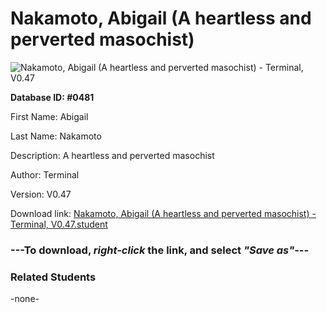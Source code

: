 # Nakamoto, Abigail (A heartless and perverted masochist)

<img src="../../Files/Images/Nakamoto, Abigail (A heartless and perverted masochist).png" title="Nakamoto, Abigail (A heartless and perverted masochist) - Terminal, V0.47">

**Database ID: #0481**

First Name: Abigail

Last Name: Nakamoto

Description: A heartless and perverted masochist

Author: Terminal

Version: V0.47

Download link: <a href="https://raw.githubusercontent.com/Arbiter1223/Daigaku-Gurashi-Custom-Students/master/Files/Student%20Files/Nakamoto%2C%20Abigail%20(A%20heartless%20and%20perverted%20masochist)%20-%20Terminal%2C%20V0.47.student">Nakamoto, Abigail (A heartless and perverted masochist) - Terminal, V0.47.student</a>

### ---**To download, _right-click_ the link, and select _"Save as"_**---

### Related Students

-none-
